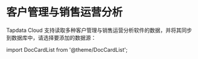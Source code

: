 # 客户管理与销售运营分析

Tapdata Cloud 支持读取多种客户管理与销售运营分析软件的数据，并将其同步到数据库中，请选择要添加的数据源：

import DocCardList from '@theme/DocCardList';

<DocCardList />
